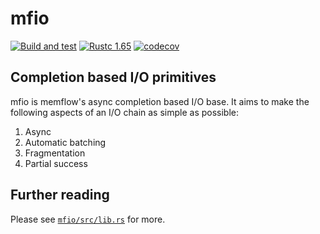 # mfio

[![Build and test]][workflows] [![Rustc 1.65]][rust] [![codecov]][codecov-link]

[Build and test]: https://github.com/h33p/cglue/actions/workflows/build.yml/badge.svg
[workflows]: https://github.com/h33p/cglue/actions/workflows/build.yml
[MIT licensed]: https://img.shields.io/badge/license-MIT-blue.svg
[Rustc 1.65]: https://img.shields.io/badge/rustc-1.65+-lightgray.svg
[rust]: https://blog.rust-lang.org/2022/11/03/Rust-1.65.0.html
[codecov]: https://codecov.io/gh/memflow/mfio/branch/main/graph/badge.svg?token=IJ1K4QPAIM
[codecov-link]: https://codecov.io/gh/memflow/mfio

## Completion based I/O primitives

mfio is memflow's async completion based I/O base. It aims to make the following aspects of an
I/O chain as simple as possible:

1. Async
2. Automatic batching
3. Fragmentation
4. Partial success

## Further reading

Please see [`mfio/src/lib.rs`](mfio/src/lib.rs) for more.
